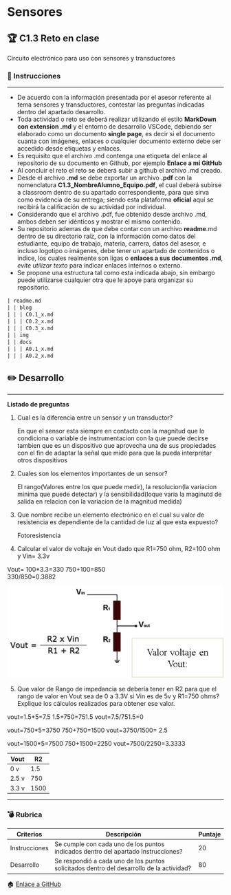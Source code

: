 # Sensores

## :trophy: C1.3 Reto en clase

Circuito electrónico para uso con sensores y transductores

### :blue_book: Instrucciones
___

- De acuerdo con la información presentada por el asesor referente al tema sensores y transductores, contestar las preguntas indicadas dentro del apartado desarrollo.
- Toda actividad o reto se deberá realizar utilizando el estilo **MarkDown con extension .md** y el entorno de desarrollo VSCode, debiendo ser elaborado como un documento **single page**, es decir si el documento cuanta con imágenes, enlaces o cualquier documento externo debe ser accedido desde etiquetas y enlaces.
- Es requisito que el archivo .md contenga una etiqueta del enlace al repositorio de su documento en Github, por ejemplo **Enlace a mi GitHub**
- Al concluir el reto el reto se deberá subir a github el archivo .md creado.
- Desde el archivo **.md** se debe exportar un archivo **.pdf** con la nomenclatura **C1.3_NombreAlumno_Equipo.pdf**, el cual deberá subirse a classroom dentro de su apartado correspondiente, para que sirva como evidencia de su entrega; siendo esta plataforma **oficial** aquí se recibirá la calificación de su actividad por individual.
- Considerando que el archivo .pdf, fue obtenido desde archivo .md, ambos deben ser idénticos y mostrar el mismo contenido.
- Su repositorio ademas de que debe contar con un archivo **readme**.md dentro de su directorio raíz, con la información como datos del estudiante, equipo de trabajo, materia, carrera, datos del asesor, e incluso logotipo o imágenes, debe tener un apartado de contenidos o indice, los cuales realmente son ligas o **enlaces a sus documentos .md**, _evite utilizar texto_ para indicar enlaces internos o externo.
- Se propone una estructura tal como esta indicada abajo, sin embargo puede utilizarse cualquier otra que le apoye para organizar su repositorio.


```  
| readme.md
| | blog
| | | C0.1_x.md
| | | C0.2_x.md
| | | C0.3_x.md
| | img
| | docs
| | | A0.1_x.md
| | | A0.2_x.md
```

## :pencil2: Desarrollo

___

**Listado de preguntas**

1. Cual es la diferencia entre un sensor y un transductor?
  
   En que el sensor esta siempre en contacto con la magnitud que lo condiciona o variable de instrumentacion con la que puede decirse tambien que es un dispositivo que aprovecha una de sus propiedades con el fin de adaptar la señal que mide para que la pueda interpretar otros dispositivos 
2. Cuales son los elementos importantes de un sensor?
   
   El rango(Valores entre los que puede medir), la resolucion(la variacion minima que puede detectar) y la sensibilidad(loque varia la maginutd de salida en relacion con la variacion de la magnitud medida)
3. Que nombre recibe un elemento electrónico en el cual su valor de resistencia es dependiente de la cantidad de luz al que esta expuesto? 
   
   Fotoresistencia
4. Calcular el valor de voltaje en Vout dado que R1=750 ohm, R2=100 ohm y Vin= 3.3v


Vout= 100*3.3=330
 750+100=850   
  330/850=0.3882




![SensoresTransductoresCircuitoVout](../img/C1.x_SensoresTransductoresCircuitoVout.png)




5. Que valor de Rango de impedancia se debería tener en R2 
para que el rango de valor en Vout sea de 0 a 3.3V si Vin es de 5v y R1=750 ohms? Explique los cálculos realizados para 
obtener ese valor.

vout=1.5*5=7.5  1.5+750=751.5
vout=7.5/751.5=0

vout=750*5=3750  750+750=1500
vout=3750/1500= 2.5

vout=1500*5=7500  750+1500=2250
vout=7500/2250=3.3333

   Vout | R2 |
----|----|
0 v | 1.5 |
2.5 v | 750 |
3.3 v | 1500 |
___

### :bomb: Rubrica

| Criterios     | Descripción                                                                                  | Puntaje |
| ------------- | -------------------------------------------------------------------------------------------- | ------- |
| Instrucciones | Se cumple con cada uno de los puntos indicados dentro del apartado Instrucciones?            | 20 |
| Desarrollo    | Se respondió a cada uno de los puntos solicitados dentro del desarrollo de la actividad?     | 80      |


:house: [Enlace a GitHub](https://github.com/GuillermoSoria97/Sistemas_P)